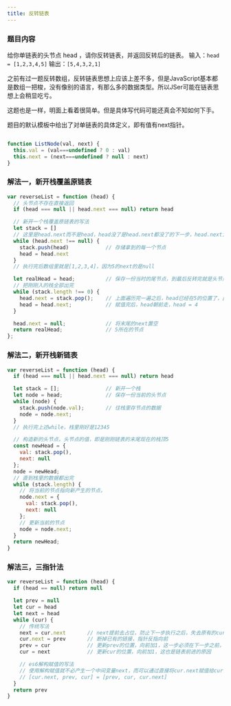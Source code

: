 ```yaml
---
title: 反转链表
---
```


### 题目内容

给你单链表的头节点 head ，请你反转链表，并返回反转后的链表。 输入：`head = [1,2,3,4,5]`
输出：`[5,4,3,2,1]`

之前有过一题反转数组，反转链表思想上应该上差不多，但是JavaScript基本都是数组一把梭，没有像别的语言，有那么多的数据类型。所以JSer可能在链表思想上会稍显吃亏。

这题也是一样，明面上看着很简单。但是具体写代码可能还真会不知如何下手。

题目的默认模板中给出了对单链表的具体定义，即有值有next指针。
```javascript

function ListNode(val, next) { 
  this.val = (val===undefined ? 0 : val)
  this.next = (next===undefined ? null : next)
}
```


### 解法一，新开栈覆盖原链表

```javascript
var reverseList = function (head) {
  // 头节点不存在直接返回
  if (head === null || head.next === null) return head

  // 新开一个栈覆盖原链表的写法
  let stack = []
  // 这里是head.next而不是head，head没了是head.next都没了的下一步，head.next为null即意味着已经走到了单链表的尽头
  while (head.next !== null) {  
    stack.push(head)            // 存储拿到的每一个节点  
    head = head.next
  }
  // 执行完后数组里就是[1,2,3,4]，因为5的next的是null

  let realHead = head;          // 保存一份当时的尾节点，到最后反转完就是头节点
  // 把刚刚入的栈全部出完
  while (stack.length !== 0) {
    head.next = stack.pop();    // 上面遍历完一遍之后，head已经在5的位置了，此时就很方便的往回指，5.next = 4
    head = head.next;           // 赋值完后，head朝前走，head = 4
  }

  head.next = null;             // 将末尾的next置空
  return realHead;              // 5所在的节点
};
```

### 解法二，新开栈新链表

```javascript
var reverseList = function (head) {
  if (head === null || head.next === null) return head

  let stack = [];               // 新开一个栈
  let node = head;              // 保存一份当前的头节点
  while (node) {
    stack.push(node.val);       // 往栈里存节点的数据
    node = node.next;
  }
  // 执行完上述while，栈里刚好是12345

  // 构造新的头节点，头节点的值，即是刚刚链表的末尾现在的栈顶5
  const newHead = {
    val: stack.pop(),
    next: null
  };
  node = newHead;
  // 直到栈里的数据都出完
  while (stack.length) {
    // 将当前的节点指向新产生的节点，
    node.next = {
      val: stack.pop(),
      next: null
    };
    // 更新当前的节点
    node = node.next;
  }
  return newHead;
}
```

### 解法三，三指针法

```javascript
var reverseList = function (head) {
  if (head == null) return null

  let prev = null
  let cur = head
  let next = head
  while (cur) {
    // 传统写法
    next = cur.next       // next提前去占位，防止下一步执行之后，失去原有的cur指向
    cur.next = prev       // 断掉已有的链接，指针反指向前
    prev = cur            // 更新prev的位置，向前加1，这一步必须在下一步之前，否则更新cur指向之后，cur的引用就完全断了
    cur = next            // 更新cur的位置，向前加1，这也是链表前进的原因

    // es6解构赋值的写法
    // 使用解构赋值就不必产生一个中间变量next，而可以通过直接将cur.next赋值给cur，使得链表前进
    // [cur.next, prev, cur] = [prev, cur, cur.next]
  }
  return prev
}

```
